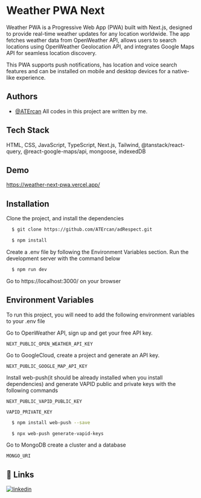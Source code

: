 
# Weather PWA Next

Weather PWA is a Progressive Web App (PWA) built with Next.js, designed to provide real-time weather updates for any location worldwide. The app fetches weather data from OpenWeather API, allows users to search locations using OpenWeather Geolocation API, and integrates Google Maps API for seamless location discovery.

This PWA supports push notifications, has location and voice search features and can be installed on mobile and desktop devices for a native-like experience.


## Authors

- [@ATErcan](https://www.github.com/ATErcan)
All codes in this project are written by me.


## Tech Stack

HTML, CSS, JavaScript, TypeScript, Next.js, Tailwind, @tanstack/react-query, @react-google-maps/api, mongoose, indexedDB


## Demo

https://weather-next-pwa.vercel.app/

## Installation
Clone the project, and install the dependencies
```bash
  $ git clone https://github.com/ATErcan/adRespect.git

  $ npm install
```
Create a .env file by following the Environment Variables section. Run the development server with the command below
```bash
  $ npm run dev
```
Go to https://localhost:3000/ on your browser
## Environment Variables

To run this project, you will need to add the following environment variables to your .env file

Go to OpenWeather API, sign up and get your free API key.

`NEXT_PUBLIC_OPEN_WEATHER_API_KEY`

Go to GoogleCloud, create a project and generate an API key.

`NEXT_PUBLIC_GOOGLE_MAP_API_KEY`

Install web-push(it should be already installed when you install dependencies) and generate VAPID public and private keys with the following commands

`NEXT_PUBLIC_VAPID_PUBLIC_KEY`

`VAPID_PRIVATE_KEY`

```bash
  $ npm install web-push --save

  $ npx web-push generate-vapid-keys

```

Go to MongoDB create a cluster and a database

`MONGO_URI`











## 🔗 Links
[![linkedin](https://img.shields.io/badge/linkedin-0A66C2?style=for-the-badge&logo=linkedin&logoColor=white)](https://www.linkedin.com/in/ahmet-talha-ercan/)


